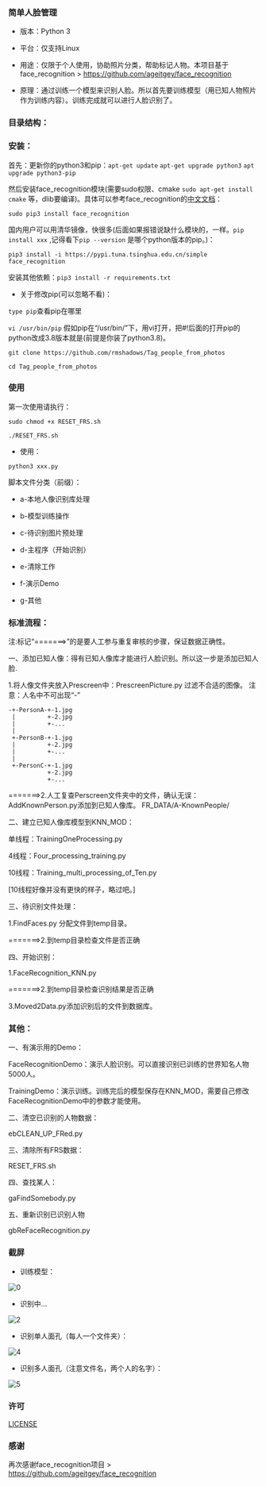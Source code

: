  ### 简单人脸管理

 - 版本：Python 3

 - 平台：仅支持Linux

 - 用途：仅限于个人使用，协助照片分类，帮助标记人物。本项目基于 face_recognition > https://github.com/ageitgey/face_recognition

 - 原理：通过训练一个模型来识别人脸。所以首先要训练模型（用已知人物照片作为训练内容）。训练完成就可以进行人脸识别了。

 ### 目录结构：



 ### 安装：
 
 首先：更新你的python3和pip：`apt-get update` `apt-get upgrade python3` `apt upgrade python3-pip`

 然后安装face_recognition模块(需要sudo权限、cmake `sudo apt-get install cmake` 等，dlib要编译)。具体可以参考face_recognition的[中文文档](https://github.com/ageitgey/face_recognition/blob/master/README_Simplified_Chinese.md)：
 
 `sudo pip3 install face_recognition`
 
 国内用户可以用清华镜像，快很多(后面如果报错说缺什么模块的，一样。`pip install xxx` ,记得看下`pip --version` 是哪个python版本的pip。)：
 
 `pip3 install -i https://pypi.tuna.tsinghua.edu.cn/simple face_recognition`

 安装其他依赖：`pip3 install -r requirements.txt`
 
 - 关于修改pip(可以忽略不看)：
 
 `type pip`查看pip在哪里
 
 `vi /usr/bin/pip` 假如pip在“/usr/bin/”下，用vi打开，把#!后面的打开pip的python改成3.8版本就是(前提是你装了python3.8)。
 
 `git clone https://github.com/rmshadows/Tag_people_from_photos`
 
 `cd Tag_people_from_photos`

 ### 使用
 
 第一次使用请执行：
 
 `sudo chmod +x RESET_FRS.sh`

 `./RESET_FRS.sh`
 
 - 使用：
 
 `python3 xxx.py`
 
 脚本文件分类（前缀）：

- a-本地人像识别库处理

- b-模型训练操作

- c-待识别图片预处理

- d-主程序（开始识别）

- e-清除工作

- f-演示Demo

- g-其他

 ### 标准流程：
 
 注:标记“=======>”的是要人工参与重复审核的步骤，保证数据正确性。
 
一、添加已知人像：得有已知人像库才能进行人脸识别。所以这一步是添加已知人脸.

1.将人像文件夹放入Prescreen中：PrescreenPicture.py 过滤不合适的图像。
注意：人名中不可出现“-”

    -+-PersonA-+-1.jpg
     |         +-2.jpg
     |         +-...
     |
     +-PersonB-+-1.jpg
     |         +-2.jpg
     |         +-...
     |
     +-PersonC-+-1.jpg
               +-2.jpg
               +-...

=======>2.人工复查Perscreen文件夹中的文件，确认无误：AddKnownPerson.py添加到已知人像库。    FR_DATA/A-KnownPeople/

二、建立已知人像库模型到KNN_MOD：

单线程：TrainingOneProcessing.py

4线程：Four_processing_training.py

10线程：Training_multi_processing_of_Ten.py

[10线程好像并没有更快的样子，略过吧。]

三、待识别文件处理：

1.FindFaces.py 分配文件到temp目录。

=======>2.到temp目录检查文件是否正确

四、开始识别：

1.FaceRecognition_KNN.py

=======>2.到temp目录检查识别结果是否正确

3.Moved2Data.py添加识别后的文件到数据库。

 ### 其他：

一、有演示用的Demo：

FaceRecognitionDemo：演示人脸识别。可以直接识别已训练的世界知名人物5000人。

TrainingDemo：演示训练。训练完后的模型保存在KNN_MOD，需要自己修改FaceRecognitionDemo中的参数才能使用。

二、清空已识别的人物数据：

ebCLEAN_UP_FRed.py

三、清除所有FRS数据：

RESET_FRS.sh

四、查找某人：

gaFindSomebody.py

五、重新识别已识别人物

gbReFaceRecognition.py

 ### 截屏

- 训练模型：

![0](https://images.gitee.com/uploads/images/2020/0628/110830_d8900709_7423713.png "屏幕截图.png")

 - 识别中...

![2](https://images.gitee.com/uploads/images/2020/0627/230730_b25555a8_7423713.png "屏幕截图.png")

 - 识别单人面孔（每人一个文件夹）：

![4](https://images.gitee.com/uploads/images/2020/0628/110924_cd058f8a_7423713.png "屏幕截图.png")

 - 识别多人面孔（注意文件名，两个人的名字）：

![5](https://images.gitee.com/uploads/images/2020/0628/111010_05ef2cc7_7423713.png "屏幕截图.png")


 ### 许可
 
[LICENSE](https://github.com/rmshadows/Tag_people_from_photos/blob/master/LICENSE)

 ### 感谢
 
 再次感谢face_recognition项目 > https://github.com/ageitgey/face_recognition
